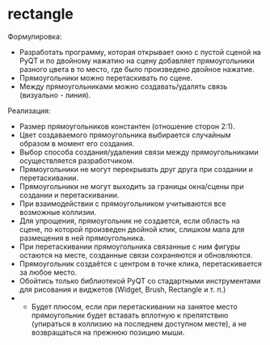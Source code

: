 # rectangle

Формулировка:
- Разработать программу, которая открывает окно с пустой сценой на PyQT и по двойному нажатию на сцену добавляет прямоугольники разного цвета в то место, где было произведено двойное нажатие. 
- Прямоугольники можно перетаскивать по сцене. 
- Между прямоугольниками можно создавать/удалять связь (визуально - линия).


Реализация:
- Размер прямоугольников константен (отношение сторон 2:1).
- Цвет создаваемого прямоугольника выбирается случайным образом в момент его создания.
- Выбор способа создания/удаления связи между прямоугольниками осуществляется разработчиком.
- Прямоугольники не могут перекрывать друг друга при создании и перетаскивании.
- Прямоугольники не могут выходить за границы окна/сцены при создании и перетаскивании.
- При взаимодействии с прямоугольником учитываются все возможные коллизии.
- Для упрощения, прямоугольник не создается, если область на сцене, по которой произведен двойной клик, слишком мала для размещения в ней прямоугольника.
- При перетаскивании прямоугольника связанные с ним фигуры остаются на месте, созданные связи сохраняются и обновляются.
- Прямоугольник создаётся с центром в точке клика, перетаскивается за любое место.
- Обойтись только библиотекой PyQT со стадартными инструментами для рисования и виджетов (Widget, Brush, Rectangle и т. п.)
- * Будет плюсом, если при перетаскивании на занятое место прямоугольник будет вставать вплотную к препятствию (упираться в коллизию  на последнем доступном месте), а не возвращаться на прежнюю позицию мыши. 